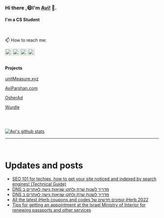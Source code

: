 
<!--
**avipars/avipars** is a ✨ _special_ ✨ repository because its `README.md` (this file) appears on your GitHub profile.

Here are some ideas to get you started:

- 🔭 I’m currently working on ...
- 🌱 I’m currently learning ...
- 👯 I’m looking to collaborate on ...
- 🤔 I’m looking for help with ...
- 💬 Ask me about ...

- 😄 Pronouns: ...
- ⚡ Fun fact: ...
-->

### Hi there ,😄I'm [Avi!](https://www.aviparshan.com/?utm_source=ghb) 👋.  
#### I'm a CS Student
<br/>

📫 How to reach me:

<a href="https://twitter.com/aviinfinity">
  <img align="left" alt="Twitter" width="22px" src="https://cdn.jsdelivr.net/npm/simple-icons@v3/icons/twitter.svg" />
</a>
<a href="https://www.linkedin.com/in/aviparshan/">
  <img align="left" alt="Linkedin" width="22px" src="https://cdn.jsdelivr.net/npm/simple-icons@v3/icons/linkedin.svg" />
</a>
<a href="https://www.instagram.com/aviparshan/">
  <img align="left" alt="Instagram" width="22px" src="https://cdn.jsdelivr.net/npm/simple-icons@v3/icons/instagram.svg" />
</a>

<a href="https://stackoverflow.com/users/4276951/a-p">
  <img align="left" alt="Stack Overflow" width="22px" src="https://cdn.jsdelivr.net/npm/simple-icons@v3/icons/stackoverflow.svg" />
</a>

<br />

<br />



#### Projects

[unitMeasure.xyz](https://www.unitmeasure.xyz/?utm_source=ghb)

[AviParshan.com](https://www.aviparshan.com/?utm_source=ghb)

[OsherAd](https://aviparshan.com/OsherAd/?utm_source=ghb)

[Wurdle](https://avipars.github.io/WordleOSS/?utm_source=ghb)

<br /> 


<br />

[![Avi's github stats](https://github-readme-stats.vercel.app/api?username=avipars)](https://github.com/anuraghazra/github-readme-stats)


*************

<br />

# Updates and posts
<!-- BLOG-POST-LIST:START -->
- [SEO 101 for techies, how to get your site noticed and indexed by search engines! &lpar;Technical Guide&rpar;](http://tech.aviparshan.com/2022/07/seo-for-techies-how-to-get-your-site-to.html)
- [DNS מדריך לשנות שרת ולתקן שגיאות גישה לאתרים ב](https://aviparshan.medium.com/dns-%D7%9E%D7%93%D7%A8%D7%99%D7%9A-%D7%9C%D7%A9%D7%A0%D7%95%D7%AA-%D7%A9%D7%A8%D7%AA-%D7%95%D7%9C%D7%AA%D7%A7%D7%9F-%D7%A9%D7%92%D7%99%D7%90%D7%95%D7%AA-%D7%92%D7%99%D7%A9%D7%94-%D7%9C%D7%90%D7%AA%D7%A8%D7%99%D7%9D-%D7%91-8b4151d65edc?source=rss-aa2514e75b06------2)
- [DNS מדריך לשנות שרת ולתקן שגיאות גישה לאתרים ב](http://tech.aviparshan.com/2022/07/dns.html)
- [All the latest iHerb coupons and codes  קופונים חדשים של iHerb  2022](http://sales.aviparshan.com/2022/07/all-latest-iherb-coupons-and-codes.html)
- [Tips for getting an appointment at the Israel Ministry of Interior for renewing passports and other services](http://sales.aviparshan.com/2022/07/tips-for-getting-appointment-at-israel.html)
<!-- BLOG-POST-LIST:END -->

